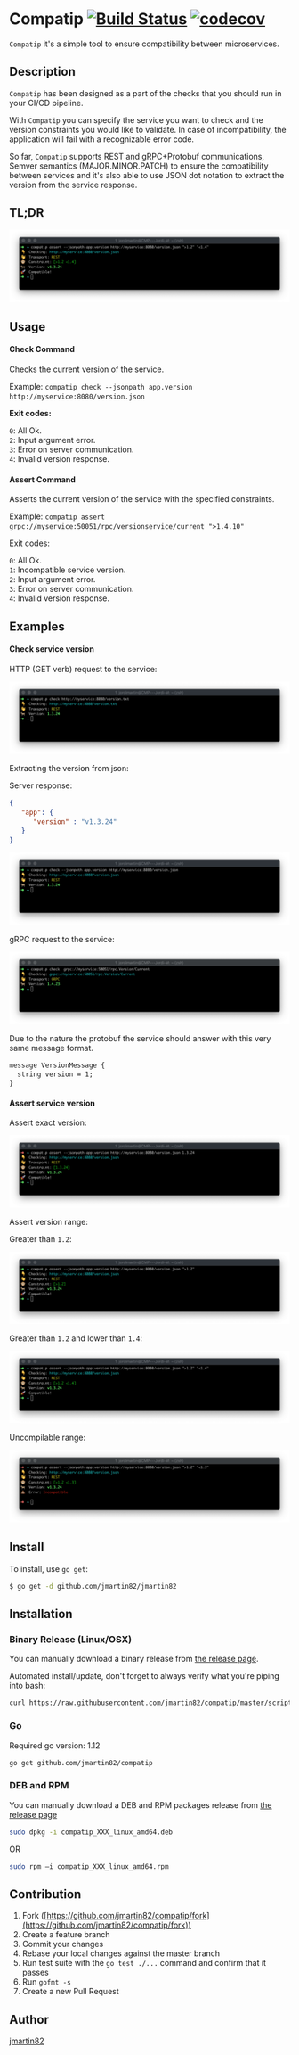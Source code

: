 # Compatip [![Build Status](https://travis-ci.org/jmartin82/compatip.svg?branch=master)](https://travis-ci.org/jmartin82/compatip) [![codecov](https://codecov.io/gh/jmartin82/compatip/branch/master/graph/badge.svg)](https://codecov.io/gh/jmartin82/compatip)

`Compatip` it's a simple tool to ensure compatibility between microservices.

## Description

`Compatip` has been designed as a part of the checks that you should run in your CI/CD pipeline.

With `Compatip` you can specify the service you want to check and the version constraints you would like to validate. In case of incompatibility, the application will fail with a recognizable error code.

So far, `Compatip` supports REST and gRPC+Protobuf communications, Semver semantics (MAJOR.MINOR.PATCH) to ensure the compatibility between services and it's also able to use JSON dot notation to extract the version from the service response.

## TL;DR

![CMD assert version](doc/assert_gt_lt.jpg)

## Usage
    
#### Check Command

Checks the current version of the service.

Example:
`compatip check --jsonpath app.version http://myservice:8080/version.json`

**Exit codes:**

`0`: All Ok.<br>
`2`: Input argument error.<br>
`3`: Error on server communication.<br>
`4`: Invalid version response.<br>

#### Assert Command

Asserts the current version of the service with the specified constraints.

Example:
`compatip assert grpc://myservice:50051/rpc/versionservice/current ">1.4.10"`

Exit codes:

`0`: All Ok. <br>
`1`: Incompatible service version.<br>
`2`: Input argument error.<br>
`3`: Error on server communication.<br>
`4`: Invalid version response.<br>

## Examples

#### Check service version

HTTP (GET verb) request to the service:

![CMD check version](doc/check_txt.jpg)

Extracting the version from json:

Server response:
```json
{
   "app": {
      "version" : "v1.3.24"
   }
}
```

![CMD check version](doc/check_json.jpg)

gRPC request to the service:

![CMD check version](doc/check_grpc.jpg)


Due to the nature the protobuf the service should answer with this very same message format.

```protoc
message VersionMessage {
  string version = 1;
}
```

#### Assert service version

Assert exact version:

![CMD assert version](doc/assert_match.jpg)

Assert version range:

Greater than `1.2`:

![CMD assert version](doc/assert_gt.jpg)

Greater than `1.2` and lower than `1.4`:

![CMD assert version](doc/assert_gt_lt.jpg)

Uncompilable range:

![CMD assert version](doc/assert_gt_lt_error.jpg)


## Install

To install, use `go get`:

```bash
$ go get -d github.com/jmartin82/jmartin82
```

## Installation

### Binary Release (Linux/OSX)

You can manually download a binary release from [the release page](https://github.com/jmartin82/compatip/releases).

Automated install/update, don't forget to always verify what you're piping into bash:

```sh
curl https://raw.githubusercontent.com/jmartin82/compatip/master/scripts/install_compatip.sh | bash
```

### Go

Required go version: 1.12

```sh
go get github.com/jmartin82/compatip
```

### DEB and RPM

You can manually download a DEB and RPM packages release from [the release page](https://github.com/jmartin82/compatip/releases)

```sh
sudo dpkg -i compatip_XXX_linux_amd64.deb
```

OR

```sh
sudo rpm –i compatip_XXX_linux_amd64.rpm
```

## Contribution

1. Fork ([https://github.com/jmartin82/compatip/fork](https://github.com/jmartin82/compatip/fork))
1. Create a feature branch
1. Commit your changes
1. Rebase your local changes against the master branch
1. Run test suite with the `go test ./...` command and confirm that it passes
1. Run `gofmt -s`
1. Create a new Pull Request

## Author

[jmartin82](https://github.com/jmartin82)
